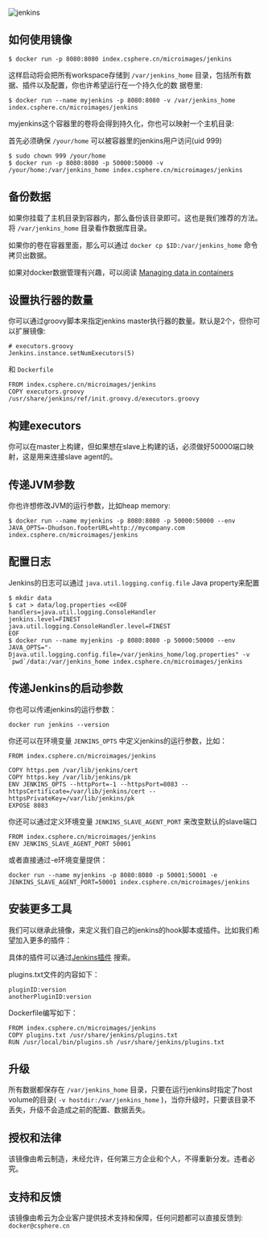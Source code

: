 ![jenkins](https://csphere.cn/assets/33acb95a-24e8-4559-9889-fa31b8cb95bd)

## 如何使用镜像

```console
$ docker run -p 8080:8080 index.csphere.cn/microimages/jenkins
```

这样启动将会把所有workspace存储到 `/var/jenkins_home` 目录，包括所有数据、插件以及配置，你也许希望运行在一个持久化的数
据卷里:

```console
$ docker run --name myjenkins -p 8080:8080 -v /var/jenkins_home index.csphere.cn/microimages/jenkins
```

myjenkins这个容器里的卷将会得到持久化，你也可以映射一个主机目录:

首先必须确保 `/your/home` 可以被容器里的jenkins用户访问(uid 999)

```console
$ sudo chown 999 /your/home
$ docker run -p 8080:8080 -p 50000:50000 -v /your/home:/var/jenkins_home index.csphere.cn/microimages/jenkins
```

## 备份数据

如果你挂载了主机目录到容器内，那么备份该目录即可。这也是我们推荐的方法。将 `/var/jenkins_home` 目录看作数据库目录。

如果你的卷在容器里面，那么可以通过 ```docker cp $ID:/var/jenkins_home``` 命令拷贝出数据。

如果对docker数据管理有兴趣，可以阅读 [Managing data in containers](https://docs.docker.com/userguide/dockervolumes/)

## 设置执行器的数量

你可以通过groovy脚本来指定jenkins master执行器的数量。默认是2个，但你可以扩展镜像:

```
# executors.groovy
Jenkins.instance.setNumExecutors(5)
```

和 `Dockerfile`

```
FROM index.csphere.cn/microimages/jenkins
COPY executors.groovy /usr/share/jenkins/ref/init.groovy.d/executors.groovy
```


## 构建executors

你可以在master上构建，但如果想在slave上构建的话，必须做好50000端口映射，这是用来连接slave agent的。

## 传递JVM参数

你也许想修改JVM的运行参数，比如heap memory:

```
$ docker run --name myjenkins -p 8080:8080 -p 50000:50000 --env JAVA_OPTS=-Dhudson.footerURL=http://mycompany.com index.csphere.cn/microimages/jenkins
```

## 配置日志

Jenkins的日志可以通过 `java.util.logging.config.file` Java property来配置

```console
$ mkdir data
$ cat > data/log.properties <<EOF
handlers=java.util.logging.ConsoleHandler
jenkins.level=FINEST
java.util.logging.ConsoleHandler.level=FINEST
EOF
$ docker run --name myjenkins -p 8080:8080 -p 50000:50000 --env JAVA_OPTS="-Djava.util.logging.config.file=/var/jenkins_home/log.properties" -v `pwd`/data:/var/jenkins_home index.csphere.cn/microimages/jenkins
```


## 传递Jenkins的启动参数

你也可以传递jenkins的运行参数：

```
docker run jenkins --version
```

你还可以在环境变量 `JENKINS_OPTS` 中定义jenkins的运行参数，比如：

```
FROM index.csphere.cn/microimages/jenkins

COPY https.pem /var/lib/jenkins/cert
COPY https.key /var/lib/jenkins/pk
ENV JENKINS_OPTS --httpPort=-1 --httpsPort=8083 --httpsCertificate=/var/lib/jenkins/cert --httpsPrivateKey=/var/lib/jenkins/pk
EXPOSE 8083
```

你还可以通过定义环境变量 `JENKINS_SLAVE_AGENT_PORT` 来改变默认的slave端口

```
FROM index.csphere.cn/microimages/jenkins
ENV JENKINS_SLAVE_AGENT_PORT 50001
```

或者直接通过-e环境变量提供：

```
docker run --name myjenkins -p 8080:8080 -p 50001:50001 -e JENKINS_SLAVE_AGENT_PORT=50001 index.csphere.cn/microimages/jenkins
```

## 安装更多工具

我们可以继承此镜像，来定义我们自己的jenkins的hook脚本或插件。比如我们希望加入更多的插件：

具体的插件可以通过[Jenkins插件](http://updates.jenkins-ci.org/download/plugins/) 搜索。

plugins.txt文件的内容如下：

```
pluginID:version
anotherPluginID:version
```


Dockerfile编写如下：

```
FROM index.csphere.cn/microimages/jenkins
COPY plugins.txt /usr/share/jenkins/plugins.txt
RUN /usr/local/bin/plugins.sh /usr/share/jenkins/plugins.txt
```


## 升级

所有数据都保存在 `/var/jenkins_home` 目录，只要在运行jenkins时指定了host volume的目录( `-v hostdir:/var/jenkins_home` )，当你升级时，只要该目录不丢失，升级不会造成之前的配置、数据丢失。

## 授权和法律

该镜像由希云制造，未经允许，任何第三方企业和个人，不得重新分发。违者必究。

## 支持和反馈

该镜像由希云为企业客户提供技术支持和保障，任何问题都可以直接反馈到: `docker@csphere.cn`

